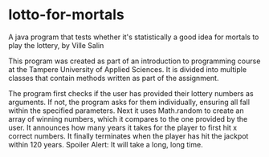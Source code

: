 # lotto-for-mortals
A java program that tests whether it's statistically a good idea for mortals
to play the lottery, by Ville Salin

This program was created as part of an introduction to programming course at the Tampere University of Applied Sciences. It is divided into multiple classes that contain methods written as part of the assignment.

The program first checks if the user has provided their lottery numbers as arguments.
If not, the program asks for them individually, ensuring all fall within the specified parameters.
Next it uses Math.random to create an array of winning numbers, which it compares to the one provided by the user.
It announces how many years it takes for the player to first hit x correct numbers.
It finally terminates when the player has hit the jackpot within 120 years. 
Spoiler Alert: It will take a long, long time.